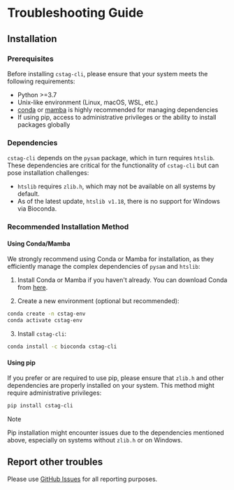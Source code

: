 # Troubleshooting Guide

## Installation

### Prerequisites

Before installing `cstag-cli`, please ensure that your system meets the following requirements:

- Python >=3.7
- Unix-like environment (Linux, macOS, WSL, etc.)
- [conda](https://docs.conda.io/en/latest/) or [mamba](https://mamba.readthedocs.io/en/latest/) is highly recommended for managing dependencies
- If using pip, access to administrative privileges or the ability to install packages globally

### Dependencies

`cstag-cli` depends on the `pysam` package, which in turn requires `htslib`. These dependencies are critical for the functionality of `cstag-cli` but can pose installation challenges:

- `htslib` requires `zlib.h`, which may not be available on all systems by default.
- As of the latest update, `htslib v1.18`, there is no support for Windows via Bioconda.

### Recommended Installation Method

#### Using Conda/Mamba

We strongly recommend using Conda or Mamba for installation, as they efficiently manage the complex dependencies of `pysam` and `htslib`:

1. Install Conda or Mamba if you haven't already. You can download Conda from [here](https://docs.conda.io/en/latest/miniconda.html).

2. Create a new environment (optional but recommended):
```bash
conda create -n cstag-env
conda activate cstag-env
```

3. Install `cstag-cli`:
```bash
conda install -c bioconda cstag-cli
```

#### Using pip

If you prefer or are required to use pip, please ensure that `zlib.h` and other dependencies are properly installed on your system. This method might require administrative privileges:

```bash
pip install cstag-cli
```

> [!NOTE]
> Pip installation might encounter issues due to the dependencies mentioned above, especially on systems without `zlib.h` or on Windows.


## Report other troubles

Please use [GitHub Issues](https://github.com/akikuno/cstag-cli/issues) for all reporting purposes.  
